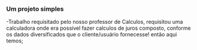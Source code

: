 ### Um projeto simples 
-Trabalho requisitado pelo nosso professor de Calculos, requisitou uma calculadora onde era possível fazer calculos de juros composto, conforme os dados diversificados que o cliente/usuário fornecesse! então aqui temos;
